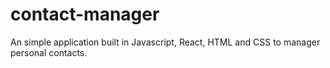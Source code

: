 # contact-manager
An simple application built in Javascript, React, HTML and CSS to manager personal contacts.
